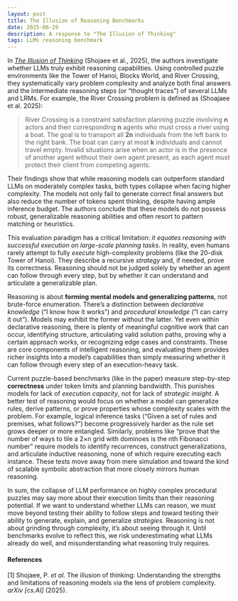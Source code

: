 ```yaml
---
layout: post
title: The Illusion of Reasoning Benchmarks
date: 2025-06-29
description: A response to "The Illusion of Thinking"
tags: LLMs reasoning benchmark
---
```


In [*The Illusion of Thinking*](https://machinelearning.apple.com/research/illusion-of-thinking) (Shojaee et al., 2025), the authors investigate
whether LLMs truly exhibit reasoning capabilities. Using controlled puzzle
environments like the Tower of Hanoi, Blocks World, and River Crossing, they
systematically vary problem complexity and analyze both final answers and the
intermediate reasoning steps (or “thought traces”) of several LLMs and LRMs. For
example, the River Crossing problem is defined as (Shoajaee et al. 2025):

<blockquote style="font-size: 1em;">
River Crossing is a constraint satisfaction planning puzzle involving <strong>n</strong>
actors and their corresponding <strong>n</strong> agents who must cross a river using a boat.
The goal is to transport all <strong>2n</strong> individuals from the left bank to the right
bank. The boat can carry at most <strong>k</strong> individuals and cannot travel empty.
Invalid situations arise when an actor is in the presence of another agent
without their own agent present, as each agent must protect their client from
competing agents.
</blockquote>

Their findings show that while reasoning models can outperform standard LLMs on
moderately complex tasks, both types collapse when facing higher complexity. The
models not only fail to generate correct final answers but also reduce the
number of tokens spent thinking, despite having ample inference budget. The
authors conclude that these models do not possess robust, generalizable
reasoning abilities and often resort to pattern matching or heuristics.

This evaluation paradigm has a critical limitation: *it equates reasoning with
successful execution on large-scale planning tasks*. In reality, even humans
rarely attempt to fully *execute* high-complexity problems (like the 20-disk
Tower of Hanoi). They describe a recursive *strategy* and, if needed, prove its
correctness. Reasoning should not be judged solely by whether an agent can
follow through every step, but by whether it can understand and articulate a
generalizable plan.

Reasoning is about **forming mental models and generalizing patterns**, not
brute-force enumeration. There’s a distinction between *declarative knowledge*
(“I know how it works”) and *procedural knowledge* (“I can carry it out”).
Models may exhibit the former without the latter. Yet even within declarative
reasoning, there is plenty of meaningful cognitive work that can occur,
identifying structure, articulating valid solution paths, proving why a certain
approach works, or recognizing edge cases and constraints. These are core
components of intelligent reasoning, and evaluating them provides richer
insights into a model’s capabilities than simply measuring whether it can follow
through every step of an execution-heavy task.

Current puzzle-based benchmarks (like in the paper) measure step-by-step
**correctness** under token limits and planning bandwidth. This punishes models
for lack of *execution capacity*, not for lack of *strategic insight*. A better
test of reasoning would focus on whether a model can generalize rules, derive
patterns, or prove properties whose complexity scales with the problem. For
example, logical inference tasks (“Given a set of rules and premises, what
follows?”) become progressively harder as the rule set grows deeper or more
entangled. Similarly, problems like “prove that the number of ways to tile a 2×n
grid with dominoes is the nth Fibonacci number” require models to identify
recurrences, construct generalizations, and articulate inductive reasoning, none
of which require executing each instance. These tests move away from mere
simulation and toward the kind of scalable symbolic abstraction that more
closely mirrors human reasoning.

In sum, the collapse of LLM performance on highly complex procedural puzzles may
say more about their execution limits than their reasoning potential. If we want
to understand whether LLMs can reason, we must move beyond testing their ability
to follow steps and toward testing their ability to generate, explain, and
generalize *strategies*. Reasoning is not about grinding through complexity,
it’s about seeing through it. Until benchmarks evolve to reflect this, we risk
underestimating what LLMs already do well, and misunderstanding what reasoning
truly requires.

<!-- <span style="color:gray">Euxhen Hasanaj</span> -->

#### References

[1] Shojaee, P. *et al.* The illusion of thinking: Understanding the strengths
and limitations of reasoning models via the lens of problem complexity. *arXiv
[cs.AI]* (2025).
